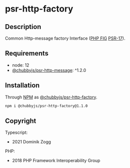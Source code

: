 # psr-http-factory

## Description

Common Http-message factory Interface ([PHP FIG][2] [PSR-17][3]).

## Requirements

 * node: 12
 * [@chubbyjs/psr-http-message][4]: ^1.2.0

## Installation

Through [NPM](https://www.npmjs.com) as [@chubbyjs/psr-http-factory][1].

```sh
npm i @chubbyjs/psr-http-factory@1.1.0
```

## Copyright

Typescript:
 * 2021 Dominik Zogg

PHP:
 * 2018 PHP Framework Interoperability Group

[1]: https://www.npmjs.com/package/@chubbyjs/psr-http-factory

[2]: https://www.php-fig.org/
[3]: https://www.php-fig.org/psr/psr-17/
[4]: https://www.npmjs.com/package/@chubbyjs/psr-http-message
